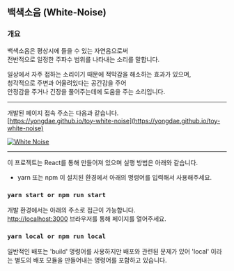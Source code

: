 ## 백색소음 (White-Noise)

### 개요

백색소음은 평상시에 들을 수 있는 자연음으로써<br/>
전반적으로 일정한 주파수 범위를 나타내는 소리를 말합니다.<br/>

일상에서 자주 접하는 소리이기 때문에 적막감을 해소하는 효과가 있으며,<br/>
청각적으로 주변과 어울려있다는 공간감을 주어<br/>
안정감을 주거나 긴장을 풀어주는데에 도움을 주는 소리입니다.<br/>

---

개발된 페이지 접속 주소는 다음과 같습니다.<br/>
[https://yongdae.github.io/toy-white-noise](https://yongdae.github.io/toy-white-noise)

[![White Noise](https://github.com/yongdae/white-noise/blob/master/images/Thumbnail.png)](https://www.youtube.com/watch?v=AbH7JiE1bNQ&feature=youtu.be "White-Noise")

---

이 프로젝트는 React를 통해 만들어져 있으며
실행 방법은 아래와 같습니다.

* yarn 또는 npm 이 설치된 환경에서 아래의 명령어를 입력해서 사용해주세요.

### `yarn start or npm run start`

개발 환경에서는 아래의 주소로 접근이 가능합니다.<br />
[http://localhost:3000](http://localhost:3000)
브라우저를 통해 페이지를 열어주세요.

### `yarn local or npm run local`

일반적인 배포는 'build' 명령어를 사용하지만 배포와 관련된 문제가 있어
'local' 이라는 별도의 배포 모듈을 만들어내는 명령어를 포함하고 있습니다.
